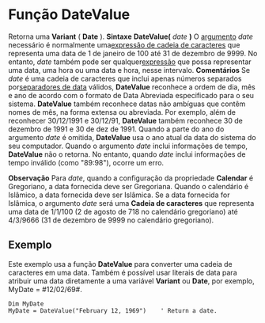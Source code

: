 
# Função DateValue



Retorna uma  **Variant** ( **Date** ).
 **Sintaxe**
 **DateValue(** _date_ **)**
O [argumento](b8bdf64f-5920-1ae9-16d0-b26d09524a30.md) _date_ necessário é normalmente uma[expressão de cadeia de caracteres](b8bdf64f-5920-1ae9-16d0-b26d09524a30.md) que representa uma data de 1 de janeiro de 100 até 31 de dezembro de 9999. No entanto, _date_ também pode ser qualquer[expressão](b8bdf64f-5920-1ae9-16d0-b26d09524a30.md) que possa representar uma data, uma hora ou uma data e hora, nesse intervalo.
 **Comentários**
Se  _date_ é uma cadeia de caracteres que inclui apenas números separados por[separadores de data](b8bdf64f-5920-1ae9-16d0-b26d09524a30.md) válidos, **DateValue** reconhece a ordem de dia, mês e ano de acordo com o formato de Data Abreviada especificado para o seu sistema. **DateValue** também reconhece datas não ambíguas que contêm nomes de mês, na forma extensa ou abreviada. Por exemplo, além de reconhecer 30/12/1991 e 30/12/91, **DateValue** também reconhece 30 de dezembro de 1991 e 30 de dez de 1991.
Quando a parte do ano do argumento  _date_ é omitida, **DateValue** usa o ano atual da data do sistema do seu computador.
Quando o argumento  _date_ inclui informações de tempo, **DateValue** não o retorna. No entanto, quando _date_ inclui informações de tempo inválido (como "89:98"), ocorre um erro.

 **Observação**  Para  _date_, quando a configuração da propriedade **Calendar** é Gregoriano, a data fornecida deve ser Gregoriana. Quando o calendário é Islâmico, a data fornecida deve ser Islâmica. Se a data fornecida for Islâmica, o argumento _date_ será uma **Cadeia de caracteres** que representa uma data de 1/1/100 (2 de agosto de 718 no calendário gregoriano) até 4/3/9666 (31 de dezembro de 9999 no calendário gregoriano).


## Exemplo

Este exemplo usa a função  **DateValue** para converter uma cadeia de caracteres em uma data. Também é possível usar literais de data para atribuir uma data diretamente a uma variável **Variant** ou **Date**, por exemplo, MyDate = #12/02/69#.


```
Dim MyDate
MyDate = DateValue("February 12, 1969")    ' Return a date.


```

